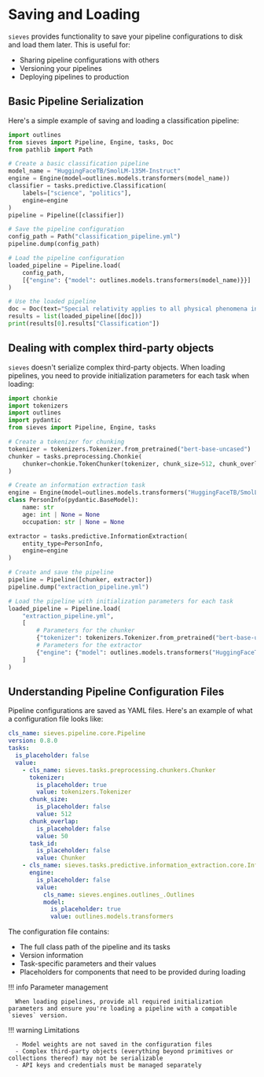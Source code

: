 # Saving and Loading

`sieves` provides functionality to save your pipeline configurations to disk and load them later. This is useful for:

- Sharing pipeline configurations with others
- Versioning your pipelines
- Deploying pipelines to production

## Basic Pipeline Serialization

Here's a simple example of saving and loading a classification pipeline:

```python
import outlines
from sieves import Pipeline, Engine, tasks, Doc
from pathlib import Path

# Create a basic classification pipeline
model_name = "HuggingFaceTB/SmolLM-135M-Instruct"
engine = Engine(model=outlines.models.transformers(model_name))
classifier = tasks.predictive.Classification(
    labels=["science", "politics"], 
    engine=engine
)
pipeline = Pipeline([classifier])

# Save the pipeline configuration
config_path = Path("classification_pipeline.yml")
pipeline.dump(config_path)

# Load the pipeline configuration
loaded_pipeline = Pipeline.load(
    config_path,
    [{"engine": {"model": outlines.models.transformers(model_name)}}]
)

# Use the loaded pipeline
doc = Doc(text="Special relativity applies to all physical phenomena in the absence of gravity.")
results = list(loaded_pipeline([doc]))
print(results[0].results["Classification"])
```

## Dealing with complex third-party objects

`sieves` doesn't serialize complex third-party objects. When loading pipelines, you need to provide initialization parameters for each task when loading:

```python
import chonkie
import tokenizers
import outlines
import pydantic
from sieves import Pipeline, Engine, tasks

# Create a tokenizer for chunking
tokenizer = tokenizers.Tokenizer.from_pretrained("bert-base-uncased")
chunker = tasks.preprocessing.Chonkie(
    chunker=chonkie.TokenChunker(tokenizer, chunk_size=512, chunk_overlap=50)
)

# Create an information extraction task
engine = Engine(model=outlines.models.transformers("HuggingFaceTB/SmolLM-135M-Instruct"))
class PersonInfo(pydantic.BaseModel):
    name: str
    age: int | None = None
    occupation: str | None = None

extractor = tasks.predictive.InformationExtraction(
    entity_type=PersonInfo,
    engine=engine
)

# Create and save the pipeline
pipeline = Pipeline([chunker, extractor])
pipeline.dump("extraction_pipeline.yml")

# Load the pipeline with initialization parameters for each task
loaded_pipeline = Pipeline.load(
    "extraction_pipeline.yml",
    [
        # Parameters for the chunker
        {"tokenizer": tokenizers.Tokenizer.from_pretrained("bert-base-uncased"),},
        # Parameters for the extractor
        {"engine": {"model": outlines.models.transformers("HuggingFaceTB/SmolLM-135M-Instruct")}}
    ]
)
```

## Understanding Pipeline Configuration Files

Pipeline configurations are saved as YAML files. Here's an example of what a configuration file looks like:

```yaml
cls_name: sieves.pipeline.core.Pipeline
version: 0.8.0
tasks:
  is_placeholder: false
  value:
    - cls_name: sieves.tasks.preprocessing.chunkers.Chunker
      tokenizer:
        is_placeholder: true
        value: tokenizers.Tokenizer
      chunk_size:
        is_placeholder: false
        value: 512
      chunk_overlap:
        is_placeholder: false
        value: 50
      task_id:
        is_placeholder: false
        value: Chunker
    - cls_name: sieves.tasks.predictive.information_extraction.core.InformationExtraction
      engine:
        is_placeholder: false
        value:
          cls_name: sieves.engines.outlines_.Outlines
          model:
            is_placeholder: true
            value: outlines.models.transformers
```

The configuration file contains:

- The full class path of the pipeline and its tasks
- Version information
- Task-specific parameters and their values
- Placeholders for components that need to be provided during loading

!!! info Parameter management

      When loading pipelines, provide all required initialization parameters and ensure you're loading a pipeline with a compatible `sieves` version.

!!! warning Limitations

      - Model weights are not saved in the configuration files
      - Complex third-party objects (everything beyond primitives or collections thereof) may not be serializable
      - API keys and credentials must be managed separately
